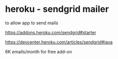 # heroku - sendgrid mailer

to allow app to send mails

https://addons.heroku.com/sendgrid#starter

https://devcenter.heroku.com/articles/sendgrid#java

6K emails/month for free add-on
